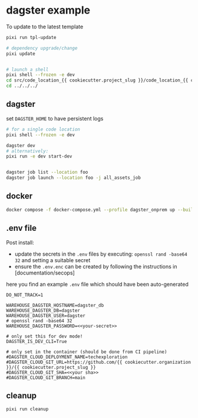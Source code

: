 # dagster example

To update to the latest template

```bash
pixi run tpl-update
```

```bash
# dependency upgrade/change
pixi update


# launch a shell
pixi shell --frozen -e dev
cd src/code_location_{{ cookiecutter.project_slug }}/code_location_{{ cookiecutter.project_slug }}_dbt/ && dbt deps
cd ../../../
```

## dagster

set `DAGSTER_HOME` to have persistent logs

```bash
# for a single code location
pixi shell --frozen -e dev

dagster dev
# alternatively:
pixi run -e dev start-dev


dagster job list --location foo
dagster job launch --location foo -j all_assets_job
```

## docker

```bash
docker compose -f docker-compose.yml --profile dagster_onprem up --build
```




## .env  file

Post install:

- update the secrets in the `.env` files by executing: `openssl rand -base64 32` and setting a suitable secret
- ensure the `.env.enc` can be created by following the instructions in [documentation/secops]

here you find an example `.env` file which should have been auto-generated

```
DO_NOT_TRACK=1

WAREHOUSE_DAGSTER_HOSTNAME=dagster_db
WAREHOUSE_DAGSTER_DB=dagster
WAREHOUSE_DAGSTER_USER=dagster
# openssl rand -base64 32
WAREHOUSE_DAGSTER_PASSWORD=<<your-secret>>

# only set this for dev mode!
DAGSTER_IS_DEV_CLI=True

# only set in the container (should be done from CI pipeline)
#DAGSTER_CLOUD_DEPLOYMENT_NAME=techexploration
#DAGSTER_CLOUD_GIT_URL=https://github.com/{{ cookiecutter.organization }}/{{ cookiecutter.project_slug }}
#DAGSTER_CLOUD_GIT_SHA=<<your sha>>
#DAGSTER_CLOUD_GIT_BRANCH=main
```

## cleanup

```bash
pixi run cleanup
```